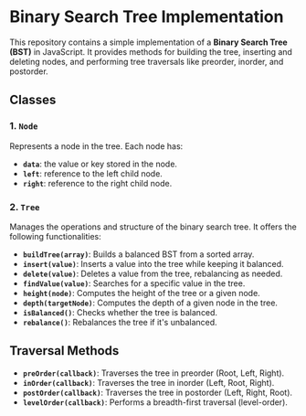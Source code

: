 # Binary Search Tree Implementation

This repository contains a simple implementation of a **Binary Search Tree (BST)** in JavaScript. It provides methods for building the tree, inserting and deleting nodes, and performing tree traversals like preorder, inorder, and postorder.

## Classes

### 1. `Node`
Represents a node in the tree. Each node has:
- **`data`**: the value or key stored in the node.
- **`left`**: reference to the left child node.
- **`right`**: reference to the right child node.

### 2. `Tree`
Manages the operations and structure of the binary search tree. It offers the following functionalities:

- **`buildTree(array)`**: Builds a balanced BST from a sorted array.
- **`insert(value)`**: Inserts a value into the tree while keeping it balanced.
- **`delete(value)`**: Deletes a value from the tree, rebalancing as needed.
- **`findValue(value)`**: Searches for a specific value in the tree.
- **`height(node)`**: Computes the height of the tree or a given node.
- **`depth(targetNode)`**: Computes the depth of a given node in the tree.
- **`isBalanced()`**: Checks whether the tree is balanced.
- **`rebalance()`**: Rebalances the tree if it's unbalanced.

## Traversal Methods

- **`preOrder(callback)`**: Traverses the tree in preorder (Root, Left, Right).
- **`inOrder(callback)`**: Traverses the tree in inorder (Left, Root, Right).
- **`postOrder(callback)`**: Traverses the tree in postorder (Left, Right, Root).
- **`levelOrder(callback)`**: Performs a breadth-first traversal (level-order).
